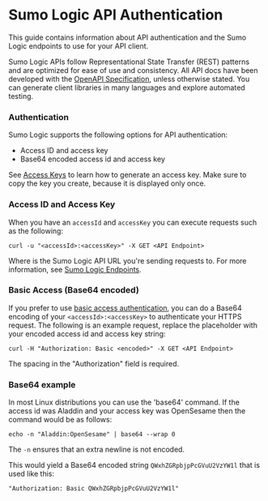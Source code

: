 # Sumo Logic API Authentication

This guide contains information about API authentication and the Sumo Logic endpoints to use for your API client.

Sumo Logic APIs follow Representational State Transfer (REST) patterns and are optimized for ease of use and consistency. All API docs have been developed with the [OpenAPI Specification](https://www.openapis.org/), unless otherwise stated. You can generate client libraries in many languages and explore automated testing.

### Authentication

Sumo Logic supports the following options for API authentication:

* Access ID and access key
* Base64 encoded access id and access key

See [Access Keys](https://help.sumologic.com/docs/manage/security/access-keys/) to learn how to generate an access key. Make sure to copy the key you create, because it is displayed only once.

### Access ID and Access Key

When you have an ```accessId``` and ```accessKey``` you can execute requests such as the following:

```
curl -u "<accessId>:<accessKey>" -X GET <API Endpoint>
```

Where <API Endpoint> is the Sumo Logic API URL you're sending requests to. For more information, see [Sumo Logic Endpoints](https://help.sumologic.com/docs/api/getting-started/#sumo-logic-endpoints-by-deployment-and-firewall-security).

### Basic Access (Base64 encoded)

If you prefer to use [basic access authentication](https://en.wikipedia.org/wiki/Basic_access_authentication), you can do a Base64 encoding of your ```<accessId>:<accessKey>``` to authenticate your HTTPS request. The following is an example request, replace the placeholder <encoded> with your encoded access id and access key string:

```
curl -H "Authorization: Basic <encoded>" -X GET <API Endpoint>
```

The spacing in the "Authorization" field is required.

### Base64 example

In most Linux distributions you can use the 'base64' command. If the access id was Aladdin and your access key was OpenSesame then the command would be as follows:

```
echo -n "Aladdin:OpenSesame" | base64 --wrap 0
```

The ```-n``` ensures that an extra newline is not encoded.

This would yield a Base64 encoded string ```QWxhZGRpbjpPcGVuU2VzYW1l``` that is used like this:

```
"Authorization: Basic QWxhZGRpbjpPcGVuU2VzYW1l"
```
